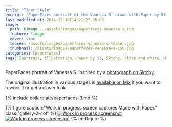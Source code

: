 ```yaml
---
title: "Tiger Style"
excerpt: "PaperFaces portrait of the Vanessa S. drawn with Paper by 53 on an iPad."
last_modified_at: 2014-12-10T14:21:27-05:00
image: 
  path: &image ../assets/images/paperfaces-vanessa-s.jpg 
  feature: *image
  cover: true
  teaser: /assets/images/paperfaces-vanessa-s-teaser.jpg
  thumbnail: /assets/images/paperfaces-vanessa-s-150.jpg
categories: [paperfaces]
tags: [portrait, illustration, Paper by 53, Sktchy, black and white, Mix]
---
```


PaperFaces portrait of Vanessa S. inspired by a [photograph on Sktchy](http://sktchy.com/NjZR3H ).

The original illustration in various stages is [available on Mix](https://mix.fiftythree.com/11098-Michael-Rose/1265535) if you want to rework it or get a closer look.

{% include boilerplate/paperfaces-3.md %}

{% figure caption:"Work in progress screen captures Made with Paper." class:"gallery-2-col" %}
[![Work in process screenshot](/assets/images/paperfaces-vanessa-s-process-1-600.jpg)](/assets/images/paperfaces-vanessa-s-process-1-lg.jpg) [![Work in process screenshot](/assets/images/paperfaces-vanessa-s-process-2-600.jpg)](/assets/images/paperfaces-vanessa-s-process-2-lg.jpg)
{% endfigure %}
